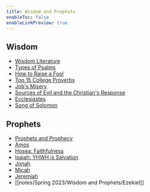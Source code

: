```yaml
---
title: Wisdom and Prophets
enableToc: false
enableLinkPreview: true
---
```

## Wisdom

- [Wisdom Literature](notes/Spring%202023/Wisdom%20and%20Prophets/Wisdom%20Literature.md)
- [Types of Psalms](notes/Spring%202023/Wisdom%20and%20Prophets/Types%20of%20Psalms.md)
- [How to Raise a Fool](notes/Spring%202023/Wisdom%20and%20Prophets/How%20to%20Raise%20a%20Fool.md)
- [Top 15 College Proverbs](notes/Spring%202023/Wisdom%20and%20Prophets/Top%2015%20College%20Proverbs.md)
- [Job's Misery](notes/Spring%202023/Wisdom%20and%20Prophets/Job's%20Misery.md)
- [Sources of Evil and the Christian's Response](notes/Spring%202023/Wisdom%20and%20Prophets/Sources%20of%20Evil%20and%20the%20Christian's%20Response.md)
- [Ecclesiastes](notes/Spring%202023/Wisdom%20and%20Prophets/Ecclesiastes.md)
- [Song of Solomon](notes/Spring%202023/Wisdom%20and%20Prophets/Song%20of%20Solomon.md)

## Prophets

- [Prophets and Prophecy](notes/Spring%202023/Wisdom%20and%20Prophets/Prophets%20and%20Prophecy.md)
- [Amos](notes/Spring%202023/Wisdom%20and%20Prophets/Amos.md)
- [Hosea: Faithfulness](notes/Spring%202023/Wisdom%20and%20Prophets/Hosea%20(Part%202).md)
- [Isaiah: YHWH is Salvation](notes/Spring%202023/Wisdom%20and%20Prophets/Intro%20to%20Isaiah.md)
- [Jonah](notes/Spring%202023/Wisdom%20and%20Prophets/Jonah.md)
- [Micah](notes/Spring%202023/Wisdom%20and%20Prophets/Micah.md)
- [Jeremiah](notes/Spring%202023/Wisdom%20and%20Prophets/Jeremiah.md)
- [[notes/Spring 2023/Wisdom and Prophets/Ezekiel]]